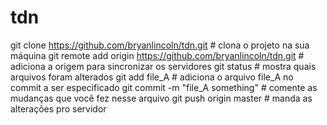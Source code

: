 # tdn
git clone https://github.com/bryanlincoln/tdn.git                 # clona o projeto na sua máquina
git remote add origin https://github.com/bryanlincoln/tdn.git     # adiciona a origem para sincronizar os servidores
git status                                                        # mostra quais arquivos foram alterados
git add file_A                                                    # adiciona o arquivo file_A no commit a ser especificado
git commit -m "file_A something"                                  # comente as mudanças que você fez nesse arquivo
git push origin master                                            # manda as alterações pro servidor
